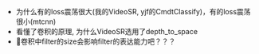 - 为什么有的loss震荡很大(我的VideoSR, yjf的CmdtClassify)，有的loss震荡很小(mtcnn)
- 看懂了卷积的原理, 为什么VideoSR选用了depth_to_space
- 卷积中filter的size会影响filter的表达能力吧？？？